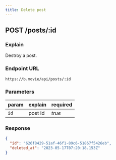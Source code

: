 ```yaml
---
title: Delete post
---
```


## POST /posts/:id

### Explain

Destroy a post.

### Endpoint URL

```
https://b.movie/api/posts/:id
```

### Parameters

| param | explain | required |
| ----- | ------- | -------- |
| `id`  | post id | _true_   |

### Response

```json
{
  "id": "626f8429-51af-46f1-89c6-51867f5426eb",
  "deleted_at": "2023-05-17T07:20:18.153Z"
}
```
